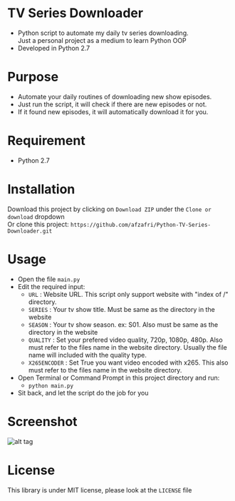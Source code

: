 # TV Series Downloader
- Python script to automate my daily tv series downloading. 
<br>Just a personal project as a medium to learn Python OOP
- Developed in Python 2.7

# Purpose
- Automate your daily routines of downloading new show episodes.
- Just run the script, it will check if there are new episodes or not.
- If it found new episodes, it will automatically download it for you.

# Requirement
- Python 2.7

# Installation
Download this project by clicking on ```Download ZIP``` under the ```Clone or download``` dropdown
<br> Or clone this project: ```https://github.com/afzafri/Python-TV-Series-Downloader.git```

# Usage
- Open the file ```main.py```
- Edit the required input:
  - ```URL``` : Website URL. This script only support website with "index of /" directory.
  - ```SERIES``` : Your tv show title. Must be same as the directory in the website
  - ```SEASON``` : Your tv show season. ex: S01. Also must be same as the directory in the website
  - ```QUALITY``` : Set your prefered video quality, 720p, 1080p, 480p. Also must refer to the files name in the website directory. Usually the file name will included with the quality type.
  - ```X265ENCODER``` : Set True you want video encoded with x265. This also must refer to the files name in the website directory.
- Open Terminal or Command Prompt in this project directory and run:
  - ```python main.py```
- Sit back, and let the script do the job for you

# Screenshot
![alt tag](https://raw.githubusercontent.com/afzafri/Python-TV-Series-Downloader/master/screenshot.PNG)

# License
This library is under MIT license, please look at the `LICENSE` file
